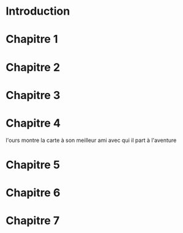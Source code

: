 # Introduction


# Chapitre 1 


# Chapitre 2


# Chapitre 3


# Chapitre 4
l'ours montre la carte à son meilleur ami avec qui il part à l'aventure

# Chapitre 5


# Chapitre 6


# Chapitre 7


